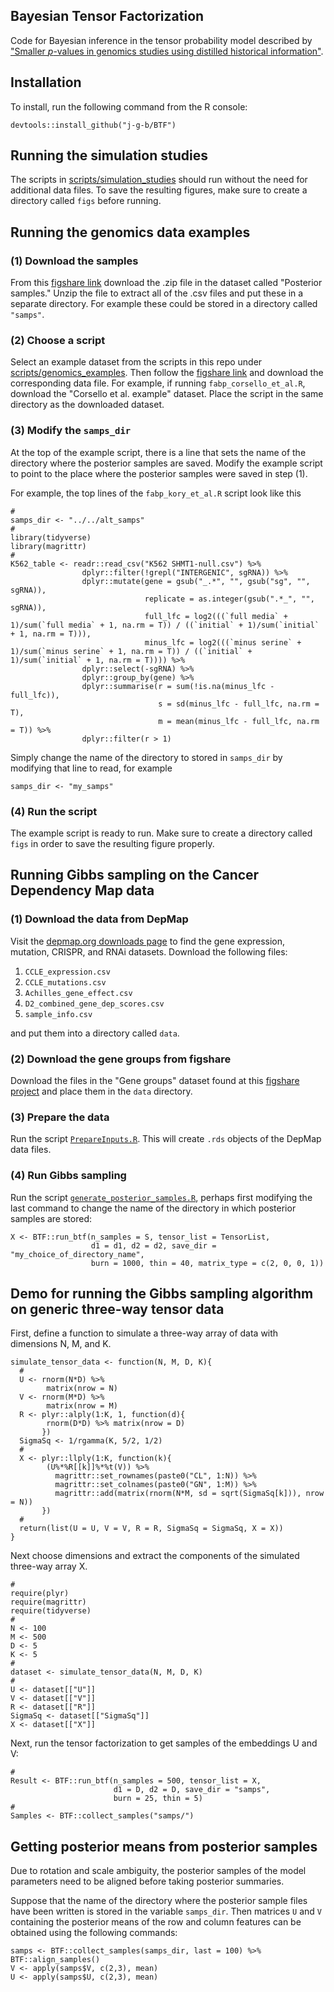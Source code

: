 ## Bayesian Tensor Factorization

Code for Bayesian inference in the tensor probability model described by ["Smaller $p$-values in genomics studies using distilled historical information"](https://arxiv.org/abs/2004.07887).

## Installation

To install, run the following command from the R console:

```{r}
devtools::install_github("j-g-b/BTF")
```

## Running the simulation studies

The scripts in [scripts/simulation_studies](https://github.com/j-g-b/BTF/tree/master/scripts/simulation_studies) should run without the need for additional data files. To save the resulting figures, make sure to create a directory called `figs` before running.

## Running the genomics data examples

### (1) Download the samples

From this [figshare link](https://figshare.com/projects/Smaller_p-values_in_genomics_studies_using_distilled_historical_information/79287) download the .zip file in the dataset called "Posterior samples." Unzip the file to extract all of the .csv files and put these in a separate directory. For example these could be stored in a directory called `"samps"`.

### (2) Choose a script

Select an example dataset from the scripts in this repo under [scripts/genomics_examples](https://github.com/j-g-b/BTF/tree/master/scripts/genomics_examples). Then follow the [figshare link](https://figshare.com/projects/Smaller_p-values_in_genomics_studies_using_distilled_historical_information/79287) and download the corresponding data file. For example, if running `fabp_corsello_et_al.R`, download the "Corsello et al. example" dataset. Place the script in the same directory as the downloaded dataset.

### (3) Modify the `samps_dir`

At the top of the example script, there is a line that sets the name of the directory where the posterior samples are saved. Modify the example script to point to the place where the posterior samples were saved in step (1).

For example, the top lines of the `fabp_kory_et_al.R` script look like this

```{r}
#
samps_dir <- "../../alt_samps"
#
library(tidyverse)
library(magrittr)
#
K562_table <- readr::read_csv("K562 SHMT1-null.csv") %>%
                dplyr::filter(!grepl("INTERGENIC", sgRNA)) %>%
                dplyr::mutate(gene = gsub("_.*", "", gsub("sg", "", sgRNA)),
                              replicate = as.integer(gsub(".*_", "", sgRNA)),
                              full_lfc = log2(((`full media` + 1)/sum(`full media` + 1, na.rm = T)) / ((`initial` + 1)/sum(`initial` + 1, na.rm = T))),
                              minus_lfc = log2(((`minus serine` + 1)/sum(`minus serine` + 1, na.rm = T)) / ((`initial` + 1)/sum(`initial` + 1, na.rm = T)))) %>%
                dplyr::select(-sgRNA) %>%
                dplyr::group_by(gene) %>%
                dplyr::summarise(r = sum(!is.na(minus_lfc - full_lfc)),
                                 s = sd(minus_lfc - full_lfc, na.rm = T),
                                 m = mean(minus_lfc - full_lfc, na.rm = T)) %>%
                dplyr::filter(r > 1)
```

Simply change the name of the directory to stored in `samps_dir` by modifying that line to read, for example

```{r}
samps_dir <- "my_samps"
```

### (4) Run the script

The example script is ready to run. Make sure to create a directory called `figs` in order to save the resulting figure properly.

## Running Gibbs sampling on the Cancer Dependency Map data

### (1) Download the data from DepMap

Visit the [depmap.org downloads page](https://depmap.org/portal/download/) to find the gene expression, mutation, CRISPR, and RNAi datasets. Download the following files:

1. `CCLE_expression.csv`
2. `CCLE_mutations.csv`
3. `Achilles_gene_effect.csv`
4. `D2_combined_gene_dep_scores.csv`
5. `sample_info.csv`

and put them into a directory called `data`.

### (2) Download the gene groups from figshare

Download the files in the "Gene groups" dataset found at this [figshare project](https://figshare.com/projects/Smaller_p-values_in_genomics_studies_using_distilled_historical_information/79287) and place them in the `data` directory.

### (3) Prepare the data

Run the script [`PrepareInputs.R`](https://github.com/j-g-b/BTF/blob/master/scripts/PrepareInputs.R). This will create `.rds` objects of the DepMap data files.

### (4) Run Gibbs sampling

Run the script [`generate_posterior_samples.R`](https://github.com/j-g-b/BTF/blob/master/scripts/generate_posterior_samples.R), perhaps first modifying the last command to change the name of the directory in which posterior samples are stored:

```{r}
X <- BTF::run_btf(n_samples = S, tensor_list = TensorList,
                  d1 = d1, d2 = d2, save_dir = "my_choice_of_directory_name",
                  burn = 1000, thin = 40, matrix_type = c(2, 0, 0, 1))
```

## Demo for running the Gibbs sampling algorithm on generic three-way tensor data

First, define a function to simulate a three-way array of data with dimensions N, M, and K.

```{r}
simulate_tensor_data <- function(N, M, D, K){
  #
  U <- rnorm(N*D) %>%
        matrix(nrow = N)
  V <- rnorm(M*D) %>%
        matrix(nrow = M)
  R <- plyr::alply(1:K, 1, function(d){
        rnorm(D*D) %>% matrix(nrow = D)
       })
  SigmaSq <- 1/rgamma(K, 5/2, 1/2)
  #
  X <- plyr::llply(1:K, function(k){
        (U%*%R[[k]]%*%t(V)) %>%
          magrittr::set_rownames(paste0("CL", 1:N)) %>%
          magrittr::set_colnames(paste0("GN", 1:M)) %>%
          magrittr::add(matrix(rnorm(N*M, sd = sqrt(SigmaSq[k])), nrow = N))
       })
  #
  return(list(U = U, V = V, R = R, SigmaSq = SigmaSq, X = X))
}
```

Next choose dimensions and extract the components of the simulated three-way array X.

```{r}
#
require(plyr)
require(magrittr)
require(tidyverse)
#
N <- 100
M <- 500
D <- 5
K <- 5
#
dataset <- simulate_tensor_data(N, M, D, K)
#
U <- dataset[["U"]]
V <- dataset[["V"]]
R <- dataset[["R"]]
SigmaSq <- dataset[["SigmaSq"]]
X <- dataset[["X"]]
```

Next, run the tensor factorization to get samples of the embeddings U and V:

```{r}
#
Result <- BTF::run_btf(n_samples = 500, tensor_list = X, 
                       d1 = D, d2 = D, save_dir = "samps", 
                       burn = 25, thin = 5)
#
Samples <- BTF::collect_samples("samps/")
```

## Getting posterior means from posterior samples

Due to rotation and scale ambiguity, the posterior samples of the model parameters need to be aligned before taking posterior summaries.

Suppose that the name of the directory where the posterior sample files have been written is stored in the variable `samps_dir`. Then matrices `U` and `V` containing the posterior means of the row and column features can be obtained using the following commands:

```{r}
samps <- BTF::collect_samples(samps_dir, last = 100) %>% BTF::align_samples()
V <- apply(samps$V, c(2,3), mean)
U <- apply(samps$U, c(2,3), mean)
```
